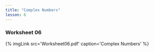 ```yaml
---
title: "Complex Numbers"
lesson: 6
---
```


### Worksheet 06
<div class='flex'>
{% imgLink src='Worksheet06.pdf' caption='Complex Numbers' %}
</div>
